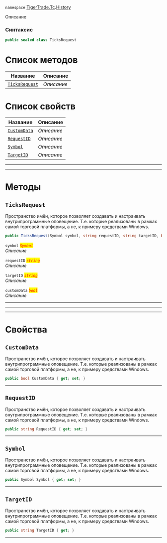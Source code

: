 
`namespace` [TigerTrade.Tc](../../TigerTrade.Tc.md).[History](../../TigerTrade.Tc/History.md)


Описание

### Синтаксис
```csharp
public sealed class TicksRequest
```


# Список методов
| Название | Описание |
| --- | --- |
| [`TicksRequest`](#TicksRequest-m) | *Описание* |

# Список свойств
| Название | Описание |
| --- | --- |
| [`CustomData`](#CustomData-p) | *Описание* |
| [`RequestID`](#RequestID-p) | *Описание* |
| [`Symbol`](#Symbol-p) | *Описание* |
| [`TargetID`](#TargetID-p) | *Описание* |





***  
***  
# Методы

## `TicksRequest`<a href="TicksRequest-m" id="TicksRequest-m"></a>
Пространство имён, которое позволяет создавать и настраивать внутрипрограммные оповещение. Т.е. которые реализованы в рамках самой торговой платформы, а не, к примеру средствами Windows.

```csharp
public TicksRequest(Symbol symbol, string requestID, string targetID, bool customData)
```

`symbol` <mark style="color:red;">*`Symbol`*</mark>  
 *Описание*  

`requestID` <mark style="color:red;">*`string`*</mark>  
 *Описание*  

`targetID` <mark style="color:red;">*`string`*</mark>  
 *Описание*  

`customData` <mark style="color:red;">*`bool`*</mark>  
 *Описание*  


***  
***  
 ***  
# Свойства

## `CustomData`<a href="CustomData-p" id="CustomData-p"></a>
Пространство имён, которое позволяет создавать и настраивать внутрипрограммные оповещение. Т.е. которые реализованы в рамках самой торговой платформы, а не, к примеру средствами Windows.

```csharp
public bool CustomData { get; set; }
```  
***

## `RequestID`<a href="RequestID-p" id="RequestID-p"></a>
Пространство имён, которое позволяет создавать и настраивать внутрипрограммные оповещение. Т.е. которые реализованы в рамках самой торговой платформы, а не, к примеру средствами Windows.

```csharp
public string RequestID { get; set; }
```  
***

## `Symbol`<a href="Symbol-p" id="Symbol-p"></a>
Пространство имён, которое позволяет создавать и настраивать внутрипрограммные оповещение. Т.е. которые реализованы в рамках самой торговой платформы, а не, к примеру средствами Windows.

```csharp
public Symbol Symbol { get; set; }
```  
***

## `TargetID`<a href="TargetID-p" id="TargetID-p"></a>
Пространство имён, которое позволяет создавать и настраивать внутрипрограммные оповещение. Т.е. которые реализованы в рамках самой торговой платформы, а не, к примеру средствами Windows.

```csharp
public string TargetID { get; }
```  
***

